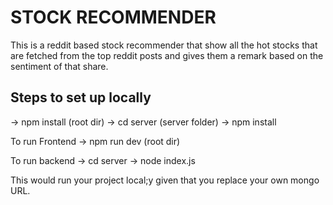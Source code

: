 # STOCK RECOMMENDER

This is a reddit based stock recommender that show all the hot stocks that are fetched from the top reddit posts and gives them a remark based on the sentiment of that share.


## Steps to set up locally
-> npm install (root dir)
-> cd server (server folder)
-> npm install 

To run Frontend 
-> npm run dev (root dir)

To run backend
-> cd server
-> node index.js


This would run your project local;y given that you replace your own mongo URL.
